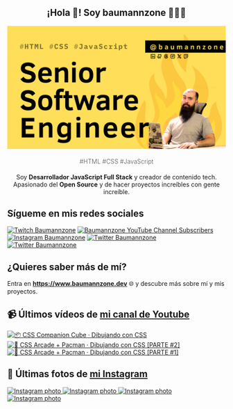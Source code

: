 <p align="center">
   <h2 align="center">¡Hola 👋! Soy baumannzone 👨🏻‍💻</h2>
   <img align="center" src="img/Senior Software Engineer.png" />
   <h4 align="center" style="font-weight: 300; color: #555;">#HTML #CSS #JavaScript</h4>
</p>

<p align="center" style="margin-bottom: 20px">Soy <strong>Desarrollador JavaScript Full Stack</strong> y creador de contenido tech.
<br/>
Apasionado del <strong>Open Source</strong> y de hacer proyectos increíbles con gente increíble.
</p>

## Sígueme en mis redes sociales

[![Twitch Baumannzone](https://img.shields.io/twitch/status/baumannzone?style=social)](https://twitch.tv/baumannzone)
[![Baumannzone YouTube Channel Subscribers](https://img.shields.io/youtube/channel/subscribers/UCTTj5ztXnGeDRPFVsBp7VMA?style=social)](https://youtube.com/rambitojs)
[![Instagram Baumannzone](https://img.shields.io/badge/Baumannzone--_.svg?label=Instagram&style=social&logo=instagram)](https://instagram.com/baumannzone)
[![Twitter Baumannzone](https://img.shields.io/twitter/follow/Baumannzone?label=Twitter&style=social)](https://twitter.com/baumannzone)
[![Twitter Baumannzone](https://img.shields.io/badge/LinkedIn-ffffff?logo=linkedin&logoColor=black)](https://www.linkedin.com/in/baumannzone/)


## ¿Quieres saber más de mí?

Entra en **https://www.baumannzone.dev** 🌐 y descubre más sobre mí y mis proyectos.

## 📹 Últimos vídeos de [mi canal de Youtube](https://youtube.com/rambitojs?sub_confirmation=1)


<a href='https://youtu.be/W6xwoSJahA0' target='_blank'>
  <img width='30%' src='https://img.youtube.com/vi/W6xwoSJahA0/mqdefault.jpg' alt='📦 CSS Companion Cube · Dibujando con CSS' />
</a>
<a href='https://youtu.be/9C3NXVXewH8' target='_blank'>
  <img width='30%' src='https://img.youtube.com/vi/9C3NXVXewH8/mqdefault.jpg' alt='👾 CSS Arcade + Pacman · Dibujando con CSS [PARTE #2]' />
</a>
<a href='https://youtu.be/2ahqLdgkSxA' target='_blank'>
  <img width='30%' src='https://img.youtube.com/vi/2ahqLdgkSxA/mqdefault.jpg' alt='👾 CSS Arcade + Pacman · Dibujando con CSS [PARTE #1]' />
</a>

## 📸 Últimas fotos de [mi Instagram](https://instagram.com/baumannzone)


<a href='https://instagram.com/p/C9cinoAN5wI' target='_blank'>
  <img width='20%' src='https://instagram.fdub3-2.fna.fbcdn.net/v/t51.29350-15/451636278_1141115773822251_8324734461310065137_n.jpg?stp=dst-jpg_e35_s1080x1080&_nc_ht=instagram.fdub3-2.fna.fbcdn.net&_nc_cat=103&_nc_ohc=WkYr6BKPdA8Q7kNvgE9k0CJ&edm=APU89FABAAAA&ccb=7-5&ig_cache_key=MzQxMjc1NDg3NDIzNDI4MDk2OA%3D%3D.2-ccb7-5&oh=00_AYCYni4QB3Qmp-MotJqpHcz3SwWUrrks9ZZMddIowrHDXQ&oe=669D8295&_nc_sid=bc0c2c' alt='Instagram photo' />
</a>
<a href='https://instagram.com/p/C9QTyeFAvMY' target='_blank'>
  <img width='20%' src='https://instagram.fdub3-2.fna.fbcdn.net/v/t51.29350-15/450608958_2153987201644368_4903935975854382736_n.jpg?stp=dst-jpg_e35_s1080x1080&_nc_ht=instagram.fdub3-2.fna.fbcdn.net&_nc_cat=100&_nc_ohc=Sv_f49DVAGsQ7kNvgGubtGC&edm=APU89FABAAAA&ccb=7-5&ig_cache_key=MzQwOTMxMTk0OTA3MzM0NzM1Mg%3D%3D.2-ccb7-5&oh=00_AYAFEZNqnyAOJ7WTA-Kpecl1WbEflXxXlQkAe5GsYNhmRA&oe=669D7093&_nc_sid=bc0c2c' alt='Instagram photo' />
</a>
<a href='https://instagram.com/p/C9MH_1uNJJu' target='_blank'>
  <img width='20%' src='https://instagram.fdub3-2.fna.fbcdn.net/v/t51.29350-15/450228486_1140554960489613_8758725703139879035_n.jpg?stp=dst-jpg_e35_s1080x1080&_nc_ht=instagram.fdub3-2.fna.fbcdn.net&_nc_cat=109&_nc_ohc=9vvRv9PK-nYQ7kNvgHDY5vH&edm=APU89FABAAAA&ccb=7-5&ig_cache_key=MzQwODEzNDE5MTM0ODc0ODkxMA%3D%3D.2-ccb7-5&oh=00_AYAkIHgWu-TU8zoZ9q6DBoUqDyM52iq6wRa38I5ni6SsIg&oe=669D7AEC&_nc_sid=bc0c2c' alt='Instagram photo' />
</a>
<a href='https://instagram.com/p/C87w_5FguMf' target='_blank'>
  <img width='20%' src='https://instagram.fdub3-2.fna.fbcdn.net/v/t51.29350-15/449752170_1006173994251690_1092928249562373328_n.jpg?stp=dst-jpg_e35_s1080x1080&_nc_ht=instagram.fdub3-2.fna.fbcdn.net&_nc_cat=106&_nc_ohc=6Ci2kZZeaBQQ7kNvgFkf7ts&edm=APU89FABAAAA&ccb=7-5&ig_cache_key=MzQwMzUyOTQ0MDI2Mzg1NjkyNw%3D%3D.2-ccb7-5&oh=00_AYClncL_hihVWjD_9Ifdaez7EsUNAaEXGZT74ZDkZe1T7w&oe=669D93DF&_nc_sid=bc0c2c' alt='Instagram photo' />
</a>
